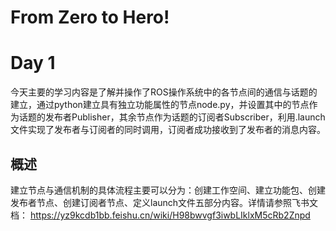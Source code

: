 # From Zero to Hero!
# Day 1
今天主要的学习内容是了解并操作了ROS操作系统中的各节点间的通信与话题的建立，通过python建立具有独立功能属性的节点node.py，并设置其中的节点作为话题的发布者Publisher，其余节点作为话题的订阅者Subscriber，利用.launch文件实现了发布者与订阅者的同时调用，订阅者成功接收到了发布者的消息内容。
## 概述
建立节点与通信机制的具体流程主要可以分为：创建工作空间、建立功能包、创建发布者节点、创建订阅者节点、定义launch文件五部分内容。详情请参照飞书文档：
https://yz9kcdb1bb.feishu.cn/wiki/H98bwvgf3iwbLIklxM5cRb2Znpd
